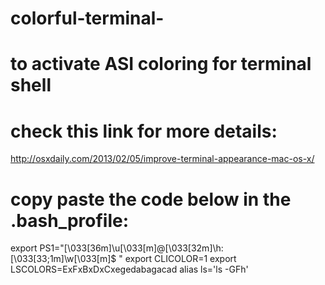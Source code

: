 # colorful-terminal-
# to activate ASI coloring for terminal shell

# check this link for more details:
http://osxdaily.com/2013/02/05/improve-terminal-appearance-mac-os-x/


# copy paste the code below in the .bash_profile:

export PS1="\[\033[36m\]\u\[\033[m\]@\[\033[32m\]\h:\[\033[33;1m\]\w\[\033[m\]\$ "
export CLICOLOR=1
export LSCOLORS=ExFxBxDxCxegedabagacad
alias ls='ls -GFh'
